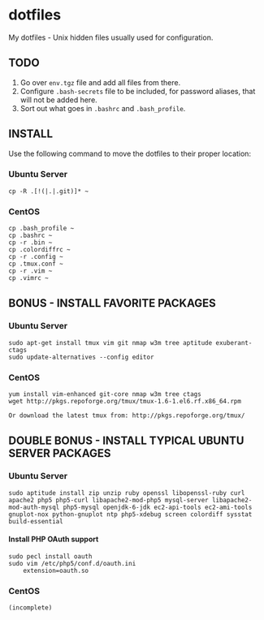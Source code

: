 dotfiles
========

My dotfiles - Unix hidden files usually used for configuration.



TODO
----

1. Go over `env.tgz` file and add all files from there.
2. Configure `.bash-secrets` file to be included, for password aliases, that will not be added here.
3. Sort out what goes in `.bashrc` and `.bash_profile`.



INSTALL
-------

Use the following command to move the dotfiles to their proper location:

### Ubuntu Server
    cp -R .[!(|.|.git)]* ~

### CentOS
    cp .bash_profile ~
    cp .bashrc ~
    cp -r .bin ~
    cp .colordiffrc ~
    cp -r .config ~
    cp .tmux.conf ~
    cp -r .vim ~
    cp .vimrc ~



BONUS - INSTALL FAVORITE PACKAGES
---------------------------------

### Ubuntu Server
    sudo apt-get install tmux vim git nmap w3m tree aptitude exuberant-ctags
	sudo update-alternatives --config editor

### CentOS
	yum install vim-enhanced git-core nmap w3m tree ctags
	wget http://pkgs.repoforge.org/tmux/tmux-1.6-1.el6.rf.x86_64.rpm

	Or download the latest tmux from: http://pkgs.repoforge.org/tmux/



DOUBLE BONUS - INSTALL TYPICAL UBUNTU SERVER PACKAGES
-----------------------------------------------------

### Ubuntu Server
    sudo aptitude install zip unzip ruby openssl libopenssl-ruby curl apache2 php5 php5-curl libapache2-mod-php5 mysql-server libapache2-mod-auth-mysql php5-mysql openjdk-6-jdk ec2-api-tools ec2-ami-tools gnuplot-nox python-gnuplot ntp php5-xdebug screen colordiff sysstat build-essential


#### Install PHP OAuth support
	sudo pecl install oauth
	sudo vim /etc/php5/conf.d/oauth.ini
		extension=oauth.so

### CentOS
	(incomplete)
